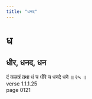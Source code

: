 ```yaml
---
title: "धनद"
---
```


# ध
## धीर, धनद, धन
दं कलत्रं तथा धं च धीरे च धनदे धने ॥ २५ ॥<BR>verse 1.1.1.25<BR>page 0121


